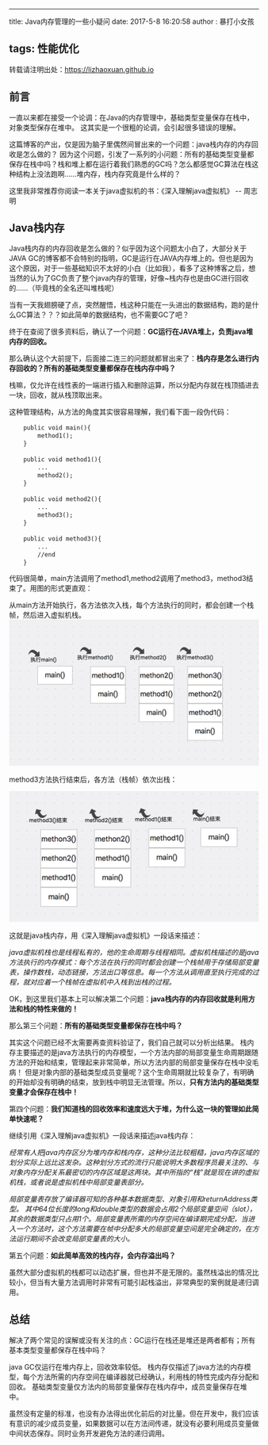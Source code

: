 
---
title: Java内存管理的一些小疑问
date: 2017-5-8 16:20:58
author : 暴打小女孩

tags: 性能优化
---

转载请注明出处：https://lizhaoxuan.github.io

## 前言


一直以来都在接受一个论调：在Java的内存管理中，基础类型变量保存在栈中，对象类型保存在堆中。
这其实是一个很粗的论调，会引起很多错误的理解。

这篇博客的产出，仅是因为脑子里偶然间冒出来的一个问题：java栈内存的内存回收是怎么做的？
因为这个问题，引发了一系列的小问题：所有的基础类型变量都保存在栈中吗？栈和堆上都在运行着我们熟悉的GC吗？怎么都感觉GC算法在栈这种结构上没法跑啊……堆内存，栈内存究竟是什么样的？


<!-- more -->

这里我非常推荐你阅读一本关于java虚拟机的书：《深入理解java虚拟机》 -- 周志明


## Java栈内存


Java栈内存的内存回收是怎么做的？似乎因为这个问题太小白了，大部分关于JAVA GC的博客都不会特别的指明，GC是运行在JAVA内存堆上的。但也是因为这个原因，对于一些基础知识不太好的小白（比如我），看多了这种博客之后，想当然的认为了GC负责了整个java内存的管理，好像~栈内存也是由GC进行回收的……（毕竟栈的全名还叫堆栈呢）

当有一天我翅膀硬了点，突然醒悟，栈这种只能在一头进出的数据结构，跑的是什么GC算法？？？如此简单的数据结构，也不需要GC了吧？

终于在查阅了很多资料后，确认了一个问题：**GC运行在JAVA堆上，负责java堆内存的回收。**

那么确认这个大前提下，后面接二连三的问题就都冒出来了：**栈内存是怎么进行内存回收的？所有的基础类型变量都保存在栈内存中吗？** 

栈嘛，仅允许在线性表的一端进行插入和删除运算，所以分配内存就在栈顶插进去一块，回收，就从栈顶取出来。

这种管理结构，从方法的角度其实很容易理解，我们看下面一段伪代码：

```
	public void main(){
    	method1();
    }

	public void method1(){
    	...
        method2();
    }
    
    public void method2(){
    	...
        method3();
    }
    
    public void method3(){
    	...
        //end
    }

```

代码很简单，main方法调用了method1,method2调用了method3，method3结束了。用图的形式更直观：

从main方法开始执行，各方法依次入栈，每个方法执行的同时，都会创建一个栈帧，然后进入虚拟机栈。
![](Java内存管理的一些小疑问/method_start.png)

method3方法执行结束后，各方法（栈帧）依次出栈：

![](Java内存管理的一些小疑问/method_end.png)


这就是java栈内存，用《深入理解java虚拟机》一段话来描述：

*java虚拟机栈也是线程私有的，他的生命周期与线程相同。虚拟机栈描述的是java方法执行的内存模式：每个方法在执行的同时都会创建一个栈帧用于存储局部变量表，操作数栈，动态链接，方法出口等信息。每一个方法从调用直至执行完成的过程，就对应着一个栈帧在虚拟机中入栈到出栈的过程。*

OK，到这里我们基本上可以解决第二个问题：**java栈内存的内存回收就是利用方法和栈的特性来做的！**

那么第三个问题：**所有的基础类型变量都保存在栈中吗？**

其实这个问题已经不太需要再查资料验证了，我们自己就可以分析出结果。
栈内存主要描述的是java方法执行的内存模型，一个方法内部的局部变量生命周期跟随方法的开始和结束，管理起来非常简单，所以方法内部的局部变量保存在栈中没毛病！
但是对象内部的基础类型成员变量呢？这个生命周期就比较复杂了，有明确的开始却没有明确的结束，放到栈中明显无法管理。所以，**只有方法内的基础类型变量才会保存在栈中！**

第四个问题：**我们知道栈的回收效率和速度远大于堆，为什么这一块的管理如此简单快速呢？**

继续引用《深入理解java虚拟机》一段话来描述java栈内存：

*经常有人把java内存区分为堆内存和栈内存，这种分法比较粗糙，java内存区域的划分实际上远比这发杂。这种划分方式的流行只能说明大多数程序员最关注的、与对象内存分配关系最密切的内存区域是这两块。其中所指的“栈”就是现在讲的虚拟机栈，或者说是虚拟机栈中局部变量表部分。*

*局部变量表存放了编译器可知的各种基本数据类型、对象引用和returnAddress类型。
其中64位长度的long和double类型的数据会占用2个局部变量空间（slot），其余的数据类型只占用1个。局部变量表所需的内存空间在编译期完成分配，当进入一个方法时，这个方法需要在帧中分配多大的局部变量空间是完全确定的，在方法运行期间不会改变局部变量表的大小。*

第五个问题：**如此简单高效的栈内存，会内存溢出吗？**

虽然大部分虚拟机的栈都可以动态扩展，但也并不是无限的。虽然栈溢出的情况比较小，但当有大量方法调用时非常有可能引起栈溢出，非常典型的案例就是递归调用。



## 总结

解决了两个常见的误解或没有关注的点：GC运行在栈还是堆还是两者都有；所有基本类型变量都保存在栈中吗？

java GC仅运行在堆内存上，回收效率较低。
栈内存仅描述了java方法的内存模型，每个方法所需的内存空间在编译器就已经确认，利用栈的特性完成内存分配和回收。
基础类型变量仅方法内的局部变量保存在栈内存中，成员变量保存在堆中。

虽然没有定量的标准，也没有办法得出优化前后的对比量。但在开发中，我们应该有意识的减少成员变量，如果数据可以在方法间传递，就没有必要利用成员变量做中间状态保存。同时业务开发避免方法的递归调用。









